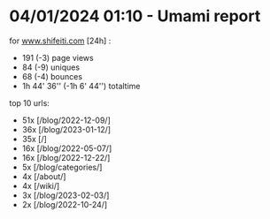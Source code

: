# 04/01/2024 01:10 - Umami report
for www.shifeiti.com [24h] :

 - 191 (-3) page views
 - 84 (-9) uniques
 - 68 (-4) bounces
 - 1h 44' 36'' (-1h 6' 44'') totaltime


top 10 urls:
 - 51x [/blog/2022-12-09/]
 - 36x [/blog/2023-01-12/]
 - 35x [/]
 - 16x [/blog/2022-05-07/]
 - 16x [/blog/2022-12-22/]
 - 5x [/blog/categories/]
 - 4x [/about/]
 - 4x [/wiki/]
 - 3x [/blog/2023-02-03/]
 - 2x [/blog/2022-10-24/]


